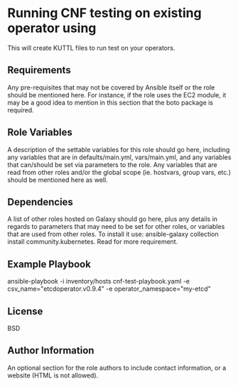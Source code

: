 Running CNF testing on existing operator using 
=========



This will create KUTTL files to run test on your operators.

Requirements
------------

Any pre-requisites that may not be covered by Ansible itself or the role should be mentioned here. For instance, if the role uses the EC2 module, it may be a good idea to mention in this section that the boto package is required.

Role Variables
--------------

A description of the settable variables for this role should go here, including any variables that are in defaults/main.yml, vars/main.yml, and any variables that can/should be set via parameters to the role. Any variables that are read from other roles and/or the global scope (ie. hostvars, group vars, etc.) should be mentioned here as well.

Dependencies
------------

A list of other roles hosted on Galaxy should go here, plus any details in regards to parameters that may need to be set for other roles, or variables that are used from other roles.
To install it use: ansible-galaxy collection install community.kubernetes.
Read for more requirement.


Example Playbook
----------------

ansible-playbook -i inventory/hosts cnf-test-playbook.yaml -e csv_name="etcdoperator.v0.9.4" -e operator_namespace="my-etcd"

License
-------

BSD

Author Information
------------------

An optional section for the role authors to include contact information, or a website (HTML is not allowed).
